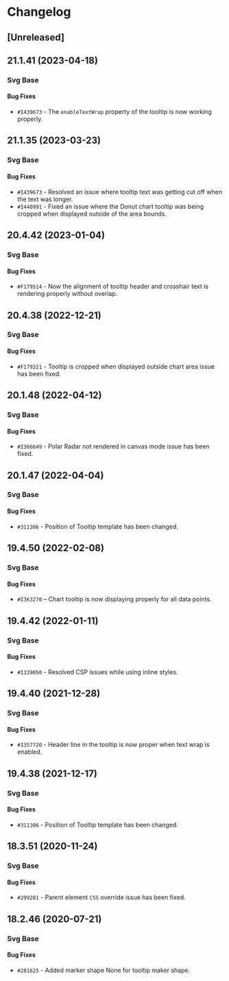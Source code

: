 # Changelog

## [Unreleased]

## 21.1.41 (2023-04-18)

### Svg Base

#### Bug Fixes

- `#I439673` - The `enableTextWrap` property of the tooltip is now working properly.

## 21.1.35 (2023-03-23)

### Svg Base

#### Bug Fixes

- `#I439673` - Resolved an issue where tooltip text was getting cut off when the text was longer.
- `#I440991` - Fixed an issue where the Donut chart tooltip was being cropped when displayed outside of the area bounds.

## 20.4.42 (2023-01-04)

### Svg Base

#### Bug Fixes

- `#F179514` - Now the alignment of tooltip header and crosshair text is rendering properly without overlap.

## 20.4.38 (2022-12-21)

### Svg Base

#### Bug Fixes

- `#F179321` - Tooltip is cropped when displayed outside chart area issue has been fixed.

## 20.1.48 (2022-04-12)

### Svg Base

#### Bug Fixes

- `#I366649` - Polar Radar not rendered in canvas mode issue has been fixed.

## 20.1.47 (2022-04-04)

### Svg Base

#### Bug Fixes

- `#311306` - Position of Tooltip template has been changed.

## 19.4.50 (2022-02-08)

### Svg Base

#### Bug Fixes

- `#I363270`  – Chart tooltip is now displaying properly for all data points.

## 19.4.42 (2022-01-11)

### Svg Base

#### Bug Fixes

- `#I339050` - Resolved CSP issues while using inline styles.

## 19.4.40 (2021-12-28)

### Svg Base

#### Bug Fixes

- `#I357720` - Header line in the tooltip is now proper when text wrap is enabled.

## 19.4.38 (2021-12-17)

### Svg Base

#### Bug Fixes

- `#311306` - Position of Tooltip template has been changed.

## 18.3.51 (2020-11-24)

### Svg Base

#### Bug Fixes

- `#299281` - Parent element `CSS` override issue has been fixed.

## 18.2.46 (2020-07-21)

### Svg Base

#### Bug Fixes

- `#281625` - Added marker shape None for tooltip maker shape.
